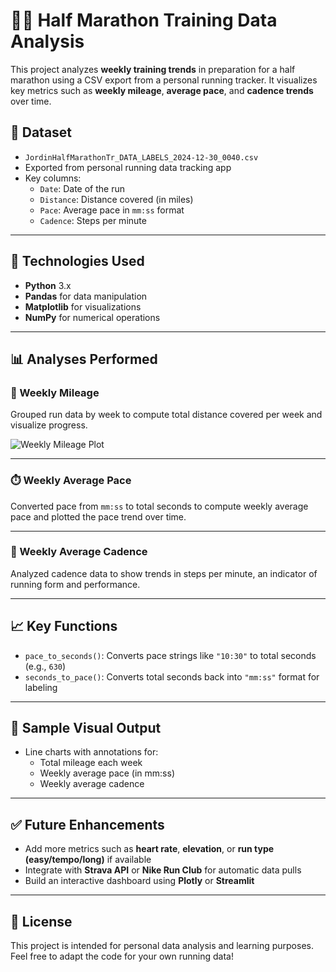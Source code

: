 # 🏃‍♀️ Half Marathon Training Data Analysis

This project analyzes **weekly training trends** in preparation for a half marathon using a CSV export from a personal running tracker. It visualizes key metrics such as **weekly mileage**, **average pace**, and **cadence trends** over time.

## 📁 Dataset
- `JordinHalfMarathonTr_DATA_LABELS_2024-12-30_0040.csv`
- Exported from personal running data tracking app
- Key columns:
  - `Date`: Date of the run
  - `Distance`: Distance covered (in miles)
  - `Pace`: Average pace in `mm:ss` format
  - `Cadence`: Steps per minute

---

## 🧰 Technologies Used

- **Python** 3.x
- **Pandas** for data manipulation
- **Matplotlib** for visualizations
- **NumPy** for numerical operations

---

## 📊 Analyses Performed

### 📅 Weekly Mileage
Grouped run data by week to compute total distance covered per week and visualize progress.

![Weekly Mileage Plot](#)

---

### ⏱️ Weekly Average Pace
Converted pace from `mm:ss` to total seconds to compute weekly average pace and plotted the pace trend over time.

---

### 👣 Weekly Average Cadence
Analyzed cadence data to show trends in steps per minute, an indicator of running form and performance.

---

## 📈 Key Functions

- `pace_to_seconds()`: Converts pace strings like `"10:30"` to total seconds (e.g., `630`)
- `seconds_to_pace()`: Converts total seconds back into `"mm:ss"` format for labeling

---

## 📌 Sample Visual Output

- Line charts with annotations for:
  - Total mileage each week
  - Weekly average pace (in mm:ss)
  - Weekly average cadence

---

## ✅ Future Enhancements

- Add more metrics such as **heart rate**, **elevation**, or **run type (easy/tempo/long)** if available
- Integrate with **Strava API** or **Nike Run Club** for automatic data pulls
- Build an interactive dashboard using **Plotly** or **Streamlit**

---

## 📄 License

This project is intended for personal data analysis and learning purposes. Feel free to adapt the code for your own running data!

